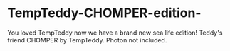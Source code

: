 # TempTeddy-CHOMPER-edition-
You loved TempTeddy now we have a brand new sea life edition! Teddy's friend CHOMPER by TempTeddy. Photon not included.
